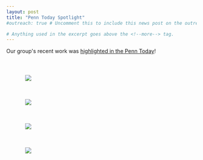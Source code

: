 ```yaml
---
layout: post
title: "Penn Today Spotlight"
#outreach: true # Uncomment this to include this news post on the outreach page.

# Anything used in the excerpt goes above the <!--more--> tag.
---
```


Our group's recent work was <a href="https://penntoday.upenn.edu/spotlights/creating-atomic-water-filters">highlighted in the Penn Today</a>!

<br/>

<figure class="hide-for-small" style="float: left; padding: 10px; width: 310px;">
  <img src="{{site.baseurl}}/{{site.img_path}}/2018-penn-today_1.jpg.jpg">
</figure>
<figure class="hide-for-small" style="float: left; padding: 10px; width: 310px;">
  <img src="{{site.baseurl}}/{{site.img_path}}/2018-penn-today_2.jpg.jpg">
</figure>

<br clear="all"/>

<figure class="hide-for-small" style="float: left; padding: 10px; width: 310px;">
  <img src="{{site.baseurl}}/{{site.img_path}}/2018-penn-today_3.jpg.jpg">
</figure>

<figure class="hide-for-small" style="float: left; padding: 10px; width: 310px;">
  <img src="{{site.baseurl}}/{{site.img_path}}/2018-penn-today_4.jpg.jpg">
</figure>
<!--more-->
